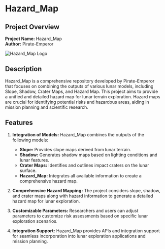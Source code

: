 # Hazard_Map

## Project Overview

**Project Name:** Hazard_Map  
**Author:** Pirate-Emperor

![Hazard_Map Logo](hazard_map_logo.png)

## Description

Hazard_Map is a comprehensive repository developed by Pirate-Emperor that focuses on combining the outputs of various lunar models, including Slope, Shadow, Crater Maps, and Hazard Map. This project aims to provide a unified and detailed hazard map for lunar terrain exploration. Hazard maps are crucial for identifying potential risks and hazardous areas, aiding in mission planning and scientific research.

## Features

1. **Integration of Models:** Hazard_Map combines the outputs of the following models:
   - **Slope:** Provides slope maps derived from lunar terrain.
   - **Shadow:** Generates shadow maps based on lighting conditions and lunar features.
   - **Crater Maps:** Identifies and outlines impact craters on the lunar surface.
   - **Hazard_Map:** Integrates all available information to create a comprehensive hazard map.

2. **Comprehensive Hazard Mapping:** The project considers slope, shadow, and crater maps along with hazard information to generate a detailed hazard map for lunar exploration.

3. **Customizable Parameters:** Researchers and users can adjust parameters to customize risk assessments based on specific lunar exploration scenarios.

4. **Integration Support:** Hazard_Map provides APIs and integration support for seamless incorporation into lunar exploration applications and mission planning.
